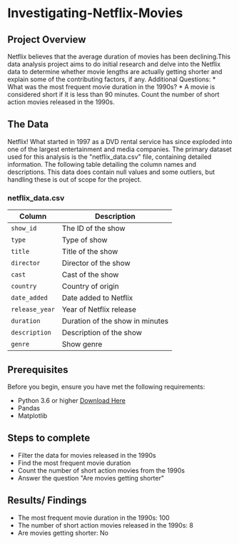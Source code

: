 # Investigating-Netflix-Movies 

## Project Overview
Netflix believes that the average duration of movies has been declining.This data analysis project aims to do initial research and delve into the Netflix data to determine whether movie lengths are actually getting shorter and explain some of the contributing factors, if any. Additional Questions: 
    * What was the most frequent movie duration in the 1990s?
    * A movie is considered short if it is less than 90 minutes. Count the number of short action movies released in the 1990s.

## The Data
Netflix! What started in 1997 as a DVD rental service has since exploded into one of the largest entertainment and media companies.
The primary dataset used for this analysis is the "netflix_data.csv" file, containing detailed information. The following table detailing the column names and descriptions. This data does contain null values and some outliers, but handling these is out of scope for the project.

### **netflix_data.csv**
| Column | Description |
|--------|-------------|
| `show_id` | The ID of the show |
| `type` | Type of show |
| `title` | Title of the show |
| `director` | Director of the show |
| `cast` | Cast of the show |
| `country` | Country of origin |
| `date_added` | Date added to Netflix |
| `release_year` | Year of Netflix release |
| `duration` | Duration of the show in minutes |
| `description` | Description of the show |
| `genre` | Show genre |

## Prerequisites 
Before you begin, ensure you have met the following requirements: 
  * Python 3.6 or higher [Download Here](https://www.python.org/downloads/)
  * Pandas
  * Matplotlib

## Steps to complete 
  * Filter the data for movies released in the 1990s
  * Find the most frequent movie duration
  * Count the number of short action movies from the 1990s
  * Answer the question "Are movies getting shorter"

## Results/ Findings 
  * The most frequent movie duration in the 1990s: 100
  * The number of short action movies released in the 1990s: 8
  * Are movies getting shorter: No
